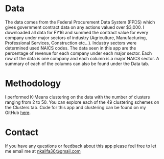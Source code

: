 # Data

The data comes from the Federal Procurement Data System (FPDS) which gives government contract data on any actions valued over $3,000. I downloaded all data for FY16 and summed the contract value for every company under major sectors of industry (Agriculture, Manufacturing, Professional Services, Construction etc...).  Industry sectors were determined used NAICS codes. The data seen in this app are the percentage of revenue for each company under each major sector. Each row of the data is one company and each column is a major NAICS sector. A summary of each of the columns can also be found under the Data tab.

# Methodology

I performed K-Means clustering on the data with the number of clusters ranging from 2 to 50. You can explore each of the 49 clustering schemes on the Clusters tab. Code for this app and clustering can be found on my GitHub [here](https://github.com/nkk36/KMeans_Clustering_App). 

# Contact

If you have any questions or feedback about this app please feel free to let me email me at <nkallfa36@gmail.com>